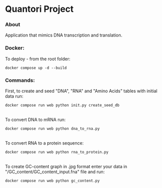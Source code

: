 # Quantori Project

### About

Application that mimics DNA transcription and translation.

### Docker:

To deploy - from the root folder:

```
docker compose up -d --build
```

### Commands:

First, to create and seed "DNA", "RNA" and "Amino Acids" tables with initial data run:

```
docker compose run web python init.py create_seed_db
```

<br />
To convert DNA to mRNA run:

```
docker compose run web python dna_to_rna.py
```

<br />
To convert RNA to a protein sequence:

```
docker compose run web python rna_to_protein.py
```

<br />
To create GC-content graph in .jpg format enter your data in "/GC_content/GC_content_input.fna" file and run:

```
docker compose run web python gc_content.py
```